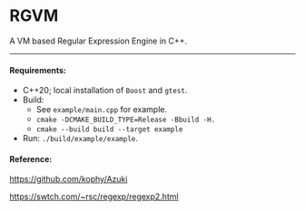 # RGVM

A VM based Regular Expression Engine in C++.

----

#### Requirements:

- C++20; local installation of `Boost` and `gtest`.
- Build:
    - See `example/main.cpp` for example.
    - `cmake -DCMAKE_BUILD_TYPE=Release -Bbuild -H.`
    - `cmake --build build --target example`
- Run: `./build/example/example`.

#### Reference:

https://github.com/kophy/Azuki

https://swtch.com/~rsc/regexp/regexp2.html
